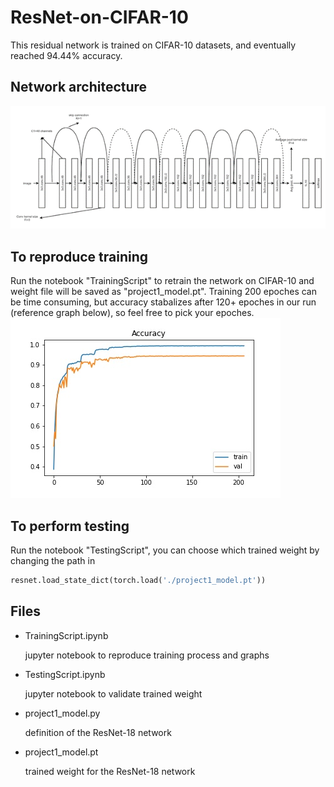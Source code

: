 # ResNet-on-CIFAR-10
This residual network is trained on CIFAR-10 datasets, and eventually reached 94.44% accuracy.
## Network architecture
![architecutre](/graph/architecture.png)
## To reproduce training
Run the notebook "TrainingScript" to retrain the network on CIFAR-10 and weight file will be saved as "project1_model.pt". Training 200 epoches can be time consuming, but accuracy stabalizes after 120+ epoches in our run (reference graph below), so feel free to pick your epoches. </br>
![accuracy_graph](/graph/acc.jpg)
## To perform testing
Run the notebook "TestingScript", you can choose which trained weight by changing the path in
```python
resnet.load_state_dict(torch.load('./project1_model.pt'))
```
## Files
* TrainingScript.ipynb

    jupyter notebook to reproduce training process and graphs

* TestingScript.ipynb

    jupyter notebook to validate trained weight

* project1_model.py

    definition of the ResNet-18 network

* project1_model.pt

    trained weight for the ResNet-18 network

